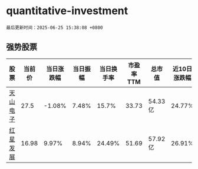 # quantitative-investment

`最后更新时间：2025-06-25 15:38:08 +0800`

## 强势股票

|股票|当前价|当日涨跌幅|当日振幅|当日换手率|市盈率TTM|总市值|近10日涨跌幅|
|----|----|----|----|----|----|----|----|
|[天山电子](https://xueqiu.com/S/SZ301379)|27.5|-1.08%|7.48%|15.7%|33.73|54.33亿|24.77%|
|[红星发展](https://xueqiu.com/S/SH600367)|16.98|9.97%|8.94%|24.49%|51.69|57.92亿|26.91%|
